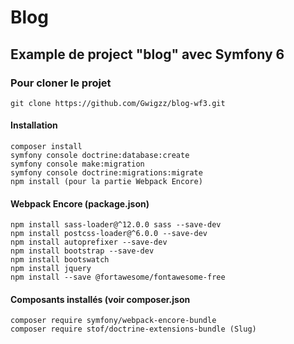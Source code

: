 # Blog

## Example de project "blog" avec Symfony 6

### Pour cloner le projet

```
git clone https://github.com/Gwigzz/blog-wf3.git
```

#### Installation
```
composer install
symfony console doctrine:database:create
symfony console make:migration
symfony console doctrine:migrations:migrate
npm install (pour la partie Webpack Encore)
```

#### Webpack Encore (package.json)
```
npm install sass-loader@^12.0.0 sass --save-dev
npm install postcss-loader@^6.0.0 --save-dev
npm install autoprefixer --save-dev
npm install bootstrap --save-dev
npm install bootswatch
npm install jquery
npm install --save @fortawesome/fontawesome-free
```
#### Composants installés (voir composer.json
```
composer require symfony/webpack-encore-bundle
composer require stof/doctrine-extensions-bundle (Slug)
```